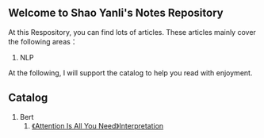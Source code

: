 ## Welcome to Shao Yanli's Notes Repository

At this Respository, you can find lots of articles. These articles mainly cover the following areas：

1. NLP

At the following, I will support the catalog to help you read with enjoyment.

## Catalog

1. Bert
    1. [《Attention Is All You Need》Interpretation](./Bert/Attention_Is_All_You_Need.md)